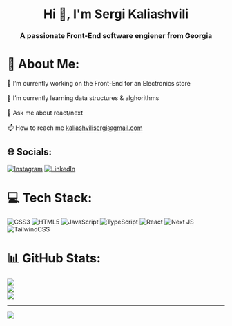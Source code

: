 <h1 align="center">Hi 👋, I'm Sergi Kaliashvili</h1>
<h3 align="center">A passionate Front-End software engiener from Georgia</h3>

# 💫 About Me:
🔭 I’m currently working on the Front-End for an Electronics store<br><br>🌱 I’m currently learning data structures & alghorithms<br><br>💬 Ask me about react/next<br><br>📫 How to reach me kaliashvilisergi@gmail.com


## 🌐 Socials:
[![Instagram](https://img.shields.io/badge/Instagram-%23E4405F.svg?logo=Instagram&logoColor=white)](https://instagram.com/sergi_qaliashvili) [![LinkedIn](https://img.shields.io/badge/LinkedIn-%230077B5.svg?logo=linkedin&logoColor=white)](https://linkedin.com/in/sergi-kaliashvili-60a3a4294) 

# 💻 Tech Stack:
![CSS3](https://img.shields.io/badge/css3-%231572B6.svg?style=for-the-badge&logo=css3&logoColor=white) ![HTML5](https://img.shields.io/badge/html5-%23E34F26.svg?style=for-the-badge&logo=html5&logoColor=white) ![JavaScript](https://img.shields.io/badge/javascript-%23323330.svg?style=for-the-badge&logo=javascript&logoColor=%23F7DF1E) ![TypeScript](https://img.shields.io/badge/typescript-%23007ACC.svg?style=for-the-badge&logo=typescript&logoColor=white) ![React](https://img.shields.io/badge/react-%2320232a.svg?style=for-the-badge&logo=react&logoColor=%2361DAFB) ![Next JS](https://img.shields.io/badge/Next-black?style=for-the-badge&logo=next.js&logoColor=white) ![TailwindCSS](https://img.shields.io/badge/tailwindcss-%2338B2AC.svg?style=for-the-badge&logo=tailwind-css&logoColor=white)
# 📊 GitHub Stats:
![](https://github-readme-stats.vercel.app/api?username=sergiojaa&theme=dark&hide_border=false&include_all_commits=false&count_private=false)<br/>
![](https://github-readme-streak-stats.herokuapp.com/?user=sergiojaa&theme=dark&hide_border=false)<br/>
![](https://github-readme-stats.vercel.app/api/top-langs/?username=sergiojaa&theme=dark&hide_border=false&include_all_commits=false&count_private=false&layout=compact)

---
[![](https://visitcount.itsvg.in/api?id=sergiojaa&icon=0&color=0)](https://visitcount.itsvg.in)

<!-- Proudly created with GPRM ( https://gprm.itsvg.in ) -->
